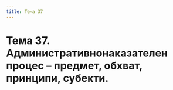 ```yaml
---
title: Тема 37
---
```


# **Тема 37. Административнонаказателен процес – предмет, обхват, принципи, субекти.**

